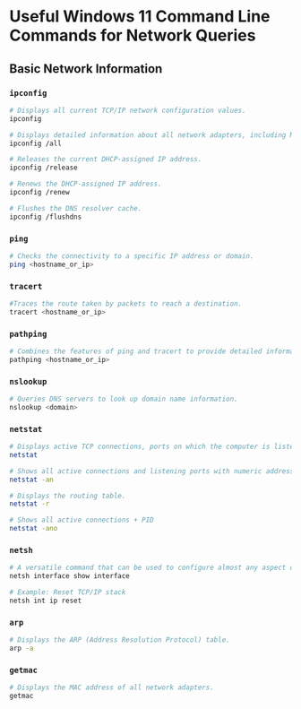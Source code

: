 # Useful Windows 11 Command Line Commands for Network Queries

## Basic Network Information

### `ipconfig`

```sh
# Displays all current TCP/IP network configuration values.
ipconfig

# Displays detailed information about all network adapters, including MAC address, DHCP status, and DNS information.
ipconfig /all

# Releases the current DHCP-assigned IP address.
ipconfig /release

# Renews the DHCP-assigned IP address.
ipconfig /renew

# Flushes the DNS resolver cache.
ipconfig /flushdns
```

### `ping`

```sh
# Checks the connectivity to a specific IP address or domain.
ping <hostname_or_ip>
```

### `tracert`

```sh
#Traces the route taken by packets to reach a destination.
tracert <hostname_or_ip>
```

### `pathping`

```sh
# Combines the features of ping and tracert to provide detailed information about network latency and packet loss.
pathping <hostname_or_ip>
```

### `nslookup`

```sh
# Queries DNS servers to look up domain name information.
nslookup <domain>
```

### `netstat`

```sh
# Displays active TCP connections, ports on which the computer is listening, Ethernet statistics, the IP routing table, and IPv4/IPv6 statistics.
netstat

# Shows all active connections and listening ports with numeric addresses.
netstat -an

# Displays the routing table.
netstat -r

# Shows all active connections + PID
netstat -ano
```

### `netsh`

```sh
# A versatile command that can be used to configure almost any aspect of networking on Windows.
netsh interface show interface

# Example: Reset TCP/IP stack
netsh int ip reset
```

### `arp`

```sh
# Displays the ARP (Address Resolution Protocol) table.
arp -a
```

### `getmac`

```sh
# Displays the MAC address of all network adapters.
getmac
```
